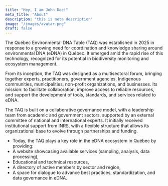 ```yaml
---
title: "Hey, I am John Doe!"
meta_title: "About"
description: "this is meta description"
image: "/images/avatar.png"
draft: false
---
```


The Québec Environmental DNA Table (TAQ) was established in 2025 in response to a growing need for coordination and knowledge sharing around environmental DNA (eDNA) in Québec. It emerged amid the rapid rise of this technology, recognized for its potential in biodiversity monitoring and ecosystem management.

From its inception, the TAQ was designed as a multisectoral forum, bringing together experts, practitioners, government agencies, Indigenous communities, municipalities, non-profit organizations, and businesses. Its mission: to facilitate collaboration, improve access to reliable resources, and support the development of tools, standards, and services related to eDNA.

The TAQ is built on a collaborative governance model, with a leadership team from academic and government sectors, supported by an external committee of national and international experts. It initially received institutional support from INRS, with a flexible structure that allows its organizational base to evolve through partnerships and funding.

- Today, the TAQ plays a key role in the eDNA ecosystem in Québec by providing:
- A website showcasing available services (sampling, analysis, data processing),
- Educational and technical resources,
- A directory of active members by sector and region,
- A space for dialogue to advance best practices, standardization, and data governance in eDNA.
